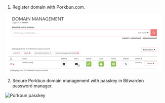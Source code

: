 1. Register domain with Porkbun.com.

<p>
<img src="port1.png" alt="Porkbun domain">
</p>

2. Secure Porkbun domain management with passkey in Bitwarden password manager.

![Porkbun passkey](/images/portfolio/port2.png)
